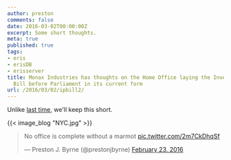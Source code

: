 ```yaml
---
author: preston
comments: false
date: 2016-03-02T00:00:00Z
excerpt: Some short thoughts.
meta: true
published: true
tags:
- eris
- erisDB
- erisserver
title: Monax Industries has thoughts on the Home Office laying the Investigatory Powers
  Bill before Parliament in its current form
url: /2016/03/02/ipbill2/
---
```


Unlike [last time](/blog/2015/11/02/ipbill/), we'll keep this short.

{{< image_blog "NYC.jpg" >}}

<blockquote class="twitter-tweet" data-lang="en"><p lang="en" dir="ltr">No office is complete without a marmot <a href="https://t.co/2m7CkDhqSf">pic.twitter.com/2m7CkDhqSf</a></p>&mdash; Preston J. Byrne (@prestonjbyrne) <a href="https://twitter.com/prestonjbyrne/status/702131596544102401">February 23, 2016</a></blockquote>
<script async src="//platform.twitter.com/widgets.js" charset="utf-8"></script>
